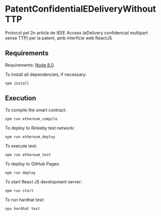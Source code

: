 # PatentConfidentialEDeliveryWithoutTTP
Protocol pel 2n article de IEEE Access (eDelivery confidencial multipart sense TTP) per la patent, amb interfície web ReactJS

## Requirements
Requirements: [Node 8.0](https://nodejs.org/en/download/).

To install all dependencies, if necessary:
```
npm install
```
## Execution
To compile the smart contract:
```
npm run ethereum_compile
```

To deploy to Rinkeby test network:
```
npm run ethereum_deploy
```

To execute test:
```
npm run ethereum_test
```

To deploy to GitHub Pages:
```
npm run deploy
```

To start React JS development server:
```
npm run start
```
To run hardhat test: 
```
npx hardhat test
```